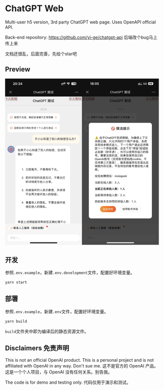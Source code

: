 # ChatGPT Web

Multi-user h5 version, 3rd party ChatGPT web page. Uses OpenAPI official API.

Back-end repository: <https://github.com/yi-ge/chatgpt-api>
后端改个bug马上传上来

文档还很乱，后面完善，先给个star吧

## Preview

![screenshot](screenshot/preview.jpg)

## 开发

参照`.env.example`，新建`.env.development`文件，配置好环境变量。

```bash
yarn start
```

## 部署

参照`.env.example`，新建`.env`文件，配置好环境变量。

```bash
yarn build
```

`build`文件夹中即为编译后的静态资源文件。

## Disclaimers 免责声明

This is not an official OpenAI product. This is a personal project and is not affiliated with OpenAI in any way. Don't sue me.
这不是官方的 OpenAI 产品。这是一个个人项目，与 OpenAI 没有任何关系。别告我。

The code is for demo and testing only.
代码仅用于演示和测试。

